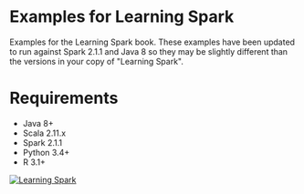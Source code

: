 Examples for Learning Spark
===============
Examples for the Learning Spark book. These examples have been updated to run against Spark 2.1.1 and Java 8 so they may
be slightly different than the versions in your copy of "Learning Spark".

Requirements
==
* Java 8+
* Scala 2.11.x
* Spark 2.1.1
* Python 3.4+
* R 3.1+

[![Learning Spark](http://akamaicovers.oreilly.com/images/0636920028512/cat.gif)](http://www.jdoqocy.com/click-7645222-11260198?url=http%3A%2F%2Fshop.oreilly.com%2Fproduct%2F0636920028512.do%3Fcmp%3Daf-strata-books-videos-product_cj_9781449358600_%2525zp&cjsku=0636920028512)
